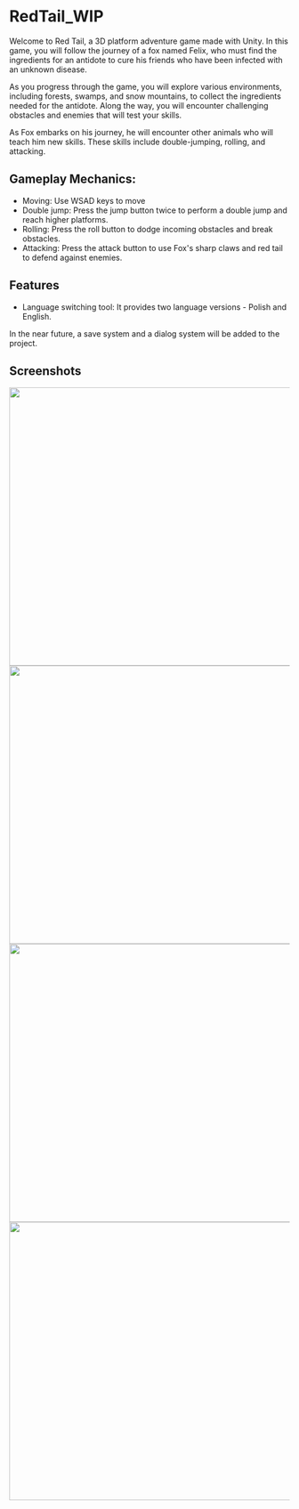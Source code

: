# RedTail_WIP

Welcome to Red Tail, a 3D platform adventure game made with Unity. In this game, you will follow the journey of a fox named Felix, who must find the ingredients for an antidote to cure his friends who have been infected with an unknown disease. 

As you progress through the game, you will explore various environments, including forests, swamps, and snow mountains, to collect the ingredients needed for the antidote. Along the way, you will encounter challenging obstacles and enemies that will test your skills.

As Fox embarks on his journey, he will encounter other animals who will teach him new skills. These skills include double-jumping, rolling, and attacking.

## Gameplay Mechanics:
- Moving: Use WSAD keys to move 
- Double jump: Press the jump button twice to perform a double jump and reach higher platforms.
- Rolling: Press the roll button to dodge incoming obstacles and break obstacles.
- Attacking: Press the attack button to use Fox's sharp claws and red tail to defend against enemies.

## Features
- Language switching tool: It provides two language versions - Polish and English.

In the near future, a save system and a dialog system will be added to the project.

## Screenshots
<img src="https://github.com/Musialkov/OpenGL-Level-Editor/assets/69191839/70040b2c-63e3-4f74-9f15-33892f0901ea" width="891" height="500">
<img src="https://github.com/Musialkov/Ancient-Evil-RPG-game/assets/69191839/ed744bee-795d-4065-a144-7436c658f8d0" width="891" height="500">
<img src="https://github.com/Musialkov/Ancient-Evil-RPG-game/assets/69191839/1997245b-14f5-4990-b201-5b3768e5e429" width="891" height="500">
<img src="https://github.com/Musialkov/Ancient-Evil-RPG-game/assets/69191839/434c3e7b-3ccb-4ea7-86f7-556a547fe10e" width="891" height="500">
